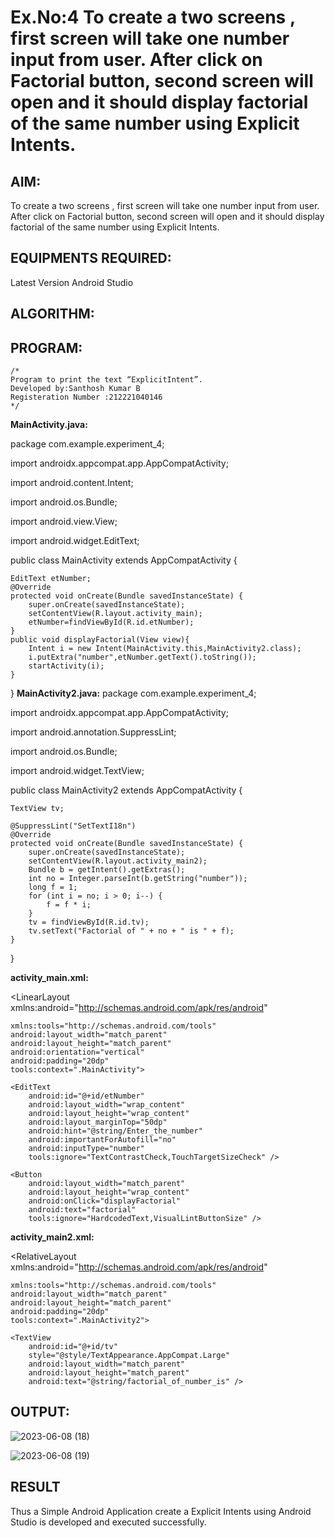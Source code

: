# Ex.No:4 To create a two screens , first screen will take one number input from user. After click on Factorial button, second screen will open and it should display factorial of the same number using Explicit Intents.


## AIM:

To create a two screens , first screen will take one number input from user. After click on Factorial button, second screen will open and it should display factorial of the same number using Explicit Intents.


## EQUIPMENTS REQUIRED:

Latest Version Android Studio

## ALGORITHM:



## PROGRAM:
```
/*
Program to print the text “ExplicitIntent”.
Developed by:Santhosh Kumar B
Registeration Number :212221040146
*/
```
**MainActivity.java:**

package com.example.experiment_4;

import androidx.appcompat.app.AppCompatActivity;

import android.content.Intent;

import android.os.Bundle;

import android.view.View;

import android.widget.EditText;

public class MainActivity extends AppCompatActivity
{

    EditText etNumber;
    @Override
    protected void onCreate(Bundle savedInstanceState) {
        super.onCreate(savedInstanceState);
        setContentView(R.layout.activity_main);
        etNumber=findViewById(R.id.etNumber);
    }
    public void displayFactorial(View view){
        Intent i = new Intent(MainActivity.this,MainActivity2.class);
        i.putExtra("number",etNumber.getText().toString());
        startActivity(i);
    }
}
**MainActivity2.java:**
package com.example.experiment_4;

import androidx.appcompat.app.AppCompatActivity;

import android.annotation.SuppressLint;

import android.os.Bundle;

import android.widget.TextView;


public class MainActivity2 extends AppCompatActivity
{

    TextView tv;

    @SuppressLint("SetTextI18n")
    @Override
    protected void onCreate(Bundle savedInstanceState) {
        super.onCreate(savedInstanceState);
        setContentView(R.layout.activity_main2);
        Bundle b = getIntent().getExtras();
        int no = Integer.parseInt(b.getString("number"));
        long f = 1;
        for (int i = no; i > 0; i--) {
            f = f * i;
        }
        tv = findViewById(R.id.tv);
        tv.setText("Factorial of " + no + " is " + f);
    }
}

**activity_main.xml:**

<?xml version="1.0" encoding="utf-8"?>

<LinearLayout xmlns:android="http://schemas.android.com/apk/res/android"
              
    xmlns:tools="http://schemas.android.com/tools"
    android:layout_width="match_parent"
    android:layout_height="match_parent"
    android:orientation="vertical"
    android:padding="20dp"
    tools:context=".MainActivity">

    <EditText
        android:id="@+id/etNumber"
        android:layout_width="wrap_content"
        android:layout_height="wrap_content"
        android:layout_marginTop="50dp"
        android:hint="@string/Enter_the_number"
        android:importantForAutofill="no"
        android:inputType="number"
        tools:ignore="TextContrastCheck,TouchTargetSizeCheck" />

    <Button
        android:layout_width="match_parent"
        android:layout_height="wrap_content"
        android:onClick="displayFactorial"
        android:text="factorial"
        tools:ignore="HardcodedText,VisualLintButtonSize" />
</LinearLayout>

**activity_main2.xml:**

<?xml version="1.0" encoding="utf-8"?>

<RelativeLayout xmlns:android="http://schemas.android.com/apk/res/android"
                
    xmlns:tools="http://schemas.android.com/tools"
    android:layout_width="match_parent"
    android:layout_height="match_parent"
    android:padding="20dp"
    tools:context=".MainActivity2">

    <TextView
        android:id="@+id/tv"
        style="@style/TextAppearance.AppCompat.Large"
        android:layout_width="match_parent"
        android:layout_height="match_parent"
        android:text="@string/factorial_of_number_is" />
  
</RelativeLayout>


## OUTPUT:


![2023-06-08 (18)](https://github.com/santhoshkumar24263/Mobile-Application-Development/assets/127171952/0d6356a9-246c-4625-8755-176747a5d836)

![2023-06-08 (19)](https://github.com/santhoshkumar24263/Mobile-Application-Development/assets/127171952/be288f4d-0436-4197-a2cc-2ea61fad6616)



## RESULT
Thus a Simple Android Application create a Explicit Intents using Android Studio is developed and executed successfully.


